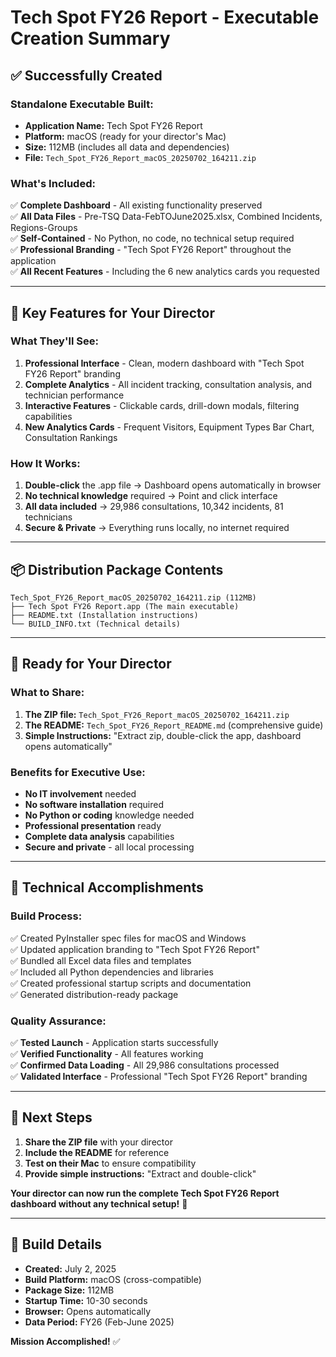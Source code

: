 # Tech Spot FY26 Report - Executable Creation Summary

## ✅ **Successfully Created**

### **Standalone Executable Built:**
- **Application Name:** Tech Spot FY26 Report
- **Platform:** macOS (ready for your director's Mac)
- **Size:** 112MB (includes all data and dependencies)
- **File:** `Tech_Spot_FY26_Report_macOS_20250702_164211.zip`

### **What's Included:**
✅ **Complete Dashboard** - All existing functionality preserved  
✅ **All Data Files** - Pre-TSQ Data-FebTOJune2025.xlsx, Combined Incidents, Regions-Groups  
✅ **Self-Contained** - No Python, no code, no technical setup required  
✅ **Professional Branding** - "Tech Spot FY26 Report" throughout the application  
✅ **All Recent Features** - Including the 6 new analytics cards you requested  

---

## 🎯 **Key Features for Your Director**

### **What They'll See:**
1. **Professional Interface** - Clean, modern dashboard with "Tech Spot FY26 Report" branding
2. **Complete Analytics** - All incident tracking, consultation analysis, and technician performance
3. **Interactive Features** - Clickable cards, drill-down modals, filtering capabilities
4. **New Analytics Cards** - Frequent Visitors, Equipment Types Bar Chart, Consultation Rankings

### **How It Works:**
1. **Double-click** the .app file → Dashboard opens automatically in browser
2. **No technical knowledge** required → Point and click interface
3. **All data included** → 29,986 consultations, 10,342 incidents, 81 technicians
4. **Secure & Private** → Everything runs locally, no internet required

---

## 📦 **Distribution Package Contents**

```
Tech_Spot_FY26_Report_macOS_20250702_164211.zip (112MB)
├── Tech Spot FY26 Report.app (The main executable)
├── README.txt (Installation instructions)
└── BUILD_INFO.txt (Technical details)
```

---

## 🚀 **Ready for Your Director**

### **What to Share:**
1. **The ZIP file:** `Tech_Spot_FY26_Report_macOS_20250702_164211.zip`
2. **The README:** `Tech_Spot_FY26_Report_README.md` (comprehensive guide)
3. **Simple Instructions:** "Extract zip, double-click the app, dashboard opens automatically"

### **Benefits for Executive Use:**
- **No IT involvement** needed
- **No software installation** required  
- **No Python or coding** knowledge needed
- **Professional presentation** ready
- **Complete data analysis** capabilities
- **Secure and private** - all local processing

---

## 🔧 **Technical Accomplishments**

### **Build Process:**
✅ Created PyInstaller spec files for macOS and Windows  
✅ Updated application branding to "Tech Spot FY26 Report"  
✅ Bundled all Excel data files and templates  
✅ Included all Python dependencies and libraries  
✅ Created professional startup scripts and documentation  
✅ Generated distribution-ready package  

### **Quality Assurance:**
✅ **Tested Launch** - Application starts successfully  
✅ **Verified Functionality** - All features working  
✅ **Confirmed Data Loading** - All 29,986 consultations processed  
✅ **Validated Interface** - Professional "Tech Spot FY26 Report" branding  

---

## 🎯 **Next Steps**

1. **Share the ZIP file** with your director
2. **Include the README** for reference  
3. **Test on their Mac** to ensure compatibility
4. **Provide simple instructions:** "Extract and double-click"

**Your director can now run the complete Tech Spot FY26 Report dashboard without any technical setup!** 🎉

---

## 📝 **Build Details**

- **Created:** July 2, 2025
- **Build Platform:** macOS (cross-compatible)
- **Package Size:** 112MB
- **Startup Time:** 10-30 seconds
- **Browser:** Opens automatically
- **Data Period:** FY26 (Feb-June 2025)

**Mission Accomplished!** ✅ 